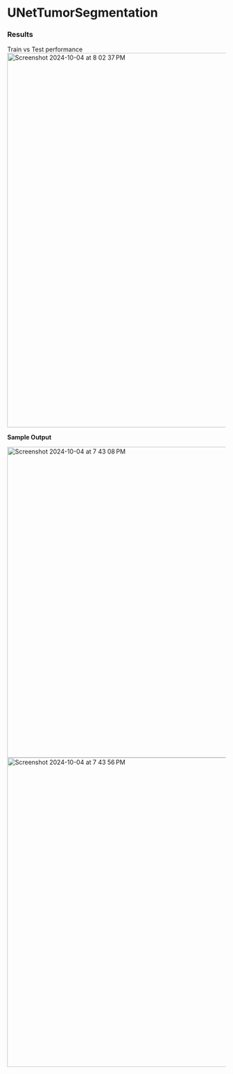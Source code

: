 # UNetTumorSegmentation

### Results
Train vs Test performance
<img width="864" alt="Screenshot 2024-10-04 at 8 02 37 PM" src="https://github.com/user-attachments/assets/40e2137a-ca0f-42f2-93cb-007fe91d4d79">


**Sample Output**

<img width="717" alt="Screenshot 2024-10-04 at 7 43 08 PM" src="https://github.com/user-attachments/assets/391276ba-eb28-4c46-990c-a935ffffec9e">

<img width="714" alt="Screenshot 2024-10-04 at 7 43 56 PM" src="https://github.com/user-attachments/assets/659b570e-602f-4266-994c-9e4a67cdf6bc">
